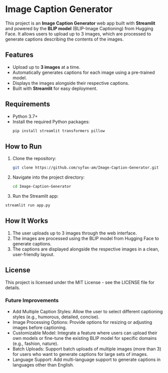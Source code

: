 # Image Caption Generator

This project is an **Image Caption Generator** web app built with **Streamlit** and powered by the **BLIP model** (BLIP-Image Captioning) from Hugging Face. It allows users to upload up to 3 images, which are processed to generate captions describing the contents of the images.

## Features

- Upload up to **3 images** at a time.
- Automatically generates captions for each image using a pre-trained model.
- Displays the images alongside their respective captions.
- Built with **Streamlit** for easy deployment.

## Requirements

- Python 3.7+
- Install the required Python packages:
  ```bash
  pip install streamlit transformers pillow

## How to Run
1. Clone the repository:
   ```bash
   git clone https://github.com/syfax-am/Image-Caption-Generator.git
2. Navigate into the project directory:
   ```bash
   cd Image-Caption-Generator
3. Run the Streamlit app:
  ```bash
  streamlit run app.py
  ```

## How It Works
1. The user uploads up to 3 images through the web interface.
2. The images are processed using the BLIP model from Hugging Face to generate captions.
3. The captions are displayed alongside the respective images in a clean, user-friendly layout.
   
## License
This project is licensed under the MIT License - see the LICENSE file for details.

### Future Improvements

* Add Multiple Caption Styles: Allow the user to select different captioning styles (e.g., humorous, detailed, concise).
* Image Processing Options: Provide options for resizing or adjusting images before captioning.
* Customizable Model: Integrate a feature where users can upload their own models or fine-tune the existing BLIP model for specific domains (e.g., fashion, nature).
* Batch Uploads: Support batch uploads of multiple images (more than 3) for users who want to generate captions for large sets of images.
* Language Support: Add multi-language support to generate captions in languages other than English.

